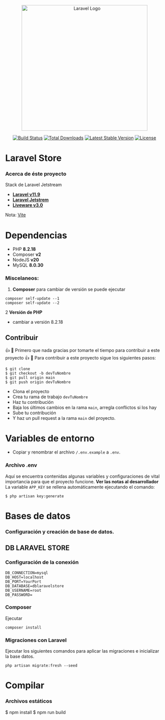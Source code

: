 <p align="center"><a href="https://laravel.com" target="_blank"><img src="https://raw.githubusercontent.com/laravel/art/master/logo-lockup/5%20SVG/2%20CMYK/1%20Full%20Color/laravel-logolockup-cmyk-red.svg" width="400" alt="Laravel Logo"></a></p>

<p align="center">
<a href="https://github.com/laravel/framework/actions"><img src="https://github.com/laravel/framework/workflows/tests/badge.svg" alt="Build Status"></a>
<a href="https://packagist.org/packages/laravel/framework"><img src="https://img.shields.io/packagist/dt/laravel/framework" alt="Total Downloads"></a>
<a href="https://packagist.org/packages/laravel/framework"><img src="https://img.shields.io/packagist/v/laravel/framework" alt="Latest Stable Version"></a>
<a href="https://packagist.org/packages/laravel/framework"><img src="https://img.shields.io/packagist/l/laravel/framework" alt="License"></a>
</p>

# Laravel Store
### Acerca de éste proyecto
Stack de Laravel Jetstream 
- **[Laravel v11.9](https://laravel.com/docs/11.x)**
- **[Laravel Jetstrem](https://laravel.com/docs/8.x/starter-kits#laravel-jetstream)**
- **[Liveware v3.0](https://livewire.laravel.com/docs/quickstart)**

Nota: [Vite](https://laravel.com/docs/10.x/vite#main-content) 

# Dependencias
- PHP **8.2.18**
- Composer **v2**
- NodeJS **v20**
- MySQL **8.0.30**

### Miscelaneos:

1. **Composer** para cambiar de versión se puede ejecutar
 ```
composer self-update --1
composer self-update --2
 ```

2 **Versión de PHP** 
- cambiar a versión 8.2.18


## Contribuir
:+1: :tada: Primero que nada gracias por tomarte el tiempo para contribuir a este proyecto :+1: :tada:
Para contribuir a este proyecto sigue los siguientes pasos:

 ```
 $ git clone 
 $ git checkout -b devTuNombre
 $ git pull origin main
 $ git push origin devTuNombre
 ```
* Clona el proyecto
* Crea tu rama de trabajo `devTuNombre`
* Haz tu contribución
* Baja los últimos cambios en la rama `main`, arregla conflictos si los hay
* Sube tu contribución
* Y haz un pull request a la rama `main` del proyecto.


# Variables de entorno
* Copiar y renombrar el archivo `/.env.example` a `.env`.

### Archivo .env
Aquí se encuentra contenidas algunas variables y configuraciones de vital importancia para que el proyecto funcione.
**Ver las notas al desarrollador**
La variable `APP_KEY` se rellena automáticamente ejecutando el comando:
```
$ php artisan key:generate
```
# Bases de datos
### Configuración y creación de base de datos.
## DB LARAVEL STORE
### Configuración de la conexión
```
DB_CONNECTION=mysql
DB_HOST=localhost
DB_PORT=YourPort
DB_DATABASE=dblaravelstore
DB_USERNAME=root
DB_PASSWORD=
```

### Composer
Ejecutar
```
composer install
```

### Migraciones con Laravel
Ejecutar los siguientes comandos para aplicar las migraciones e inicializar la base datos.
```
php artisan migrate:fresh --seed
```

# Compilar
### Archivos estáticos
$ npm install
$ npm run build


